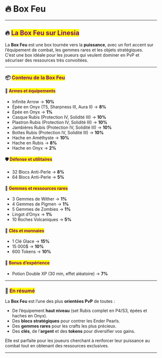 # 🔥 Box Feu

***

## 🔥 <mark style="color:purple;">La Box Feu sur Linesia</mark>

La **Box Feu** est une box tournée vers la **puissance**, avec un fort accent sur l’équipement de combat, les gemmes rares et les objets stratégiques.\
C’est une box idéale pour les joueurs qui veulent dominer en PvP et sécuriser des ressources très convoitées.

***

### 📦 <mark style="color:purple;">Contenu de la Box Feu</mark>

#### 🏹 <mark style="color:purple;">Armes et équipements</mark>

* Infinite Arrow → **10%**
* Épée en Onyx (T5, Sharpness III, Aura II) → **8%**
* Épée en Onyx → **1%**
* Casque Rubis (Protection IV, Solidité III) → **10%**
* Plastron Rubis (Protection IV, Solidité III) → **10%**
* Jambières Rubis (Protection IV, Solidité III) → **10%**
* Bottes Rubis (Protection IV, Solidité III) → **10%**
* Hache en Améthyste → **10%**
* Hache en Rubis → **8%**
* Hache en Onyx → **2%**

#### 🛡️ <mark style="color:purple;">Défense et utilitaires</mark>

* 32 Blocs Anti-Perle → **8%**
* 64 Blocs Anti-Perle → **5%**

#### 💎 <mark style="color:purple;">Gemmes et ressources rares</mark>

* 3 Gemmes de Wither → **1%**
* 4 Gemmes de Pigmen → **1%**
* 5 Gemmes de Zombies → **1%**
* Lingot d’Onyx → **1%**
* 10 Roches Volcaniques → **5%**

#### 🔑 <mark style="color:purple;">Clés et monnaies</mark>

* 1 Clé Glace → **15%**
* 15 000$ → **10%**
* 600 Tokens → **10%**

#### 🧪 <mark style="color:purple;">Bonus d’expérience</mark>

* Potion Double XP (30 min, effet aléatoire) → **7%**

***

### 🎯 <mark style="color:purple;">En résumé</mark>

La **Box Feu** est l’une des plus **orientées PvP** de toutes :

* De l’équipement **haut niveau** (set Rubis complet en P4/S3, épées et haches en Onyx).
* Des **blocs stratégiques** pour contrer les Ender Pearls.
* Des **gemmes rares** pour les crafts les plus précieux.
* Des **clés**, de l’**argent** et des **tokens** pour diversifier vos gains.

Elle est parfaite pour les joueurs cherchant à renforcer leur puissance au combat tout en obtenant des ressources exclusives.

***
